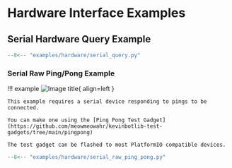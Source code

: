 # Hardware Interface Examples

## Serial Hardware Query Example

```python title="examples/hardware/serial_query.py" linenums="1"
--8<-- "examples/hardware/serial_query.py"
```

### Serial Raw Ping/Pong Example

!!! example
    ![Image title](../media/nano.png){ align=left }

    This example requires a serial device responding to pings to be connected.

    You can make one using the [Ping Pong Test Gadget](https://github.com/meowmeowahr/kevinbotlib-test-gadgets/tree/main/pingpong)

    The test gadget can be flashed to most PlatformIO compatible devices.

```python title="examples/hardware/serial_raw_ping_pong.py" linenums="1"
--8<-- "examples/hardware/serial_raw_ping_pong.py"
```

[^1]: Arduino Nano image modified from an original image by MakeMagazinDE, licensed under CC BY-SA 4.0 ([link](https://commons.wikimedia.org/wiki/File:Arduino_nano_isometr.jpg)).